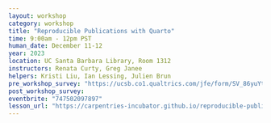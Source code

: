 ```yaml
---
layout: workshop
category: workshop
title: "Reproducible Publications with Quarto"
time: 9:00am - 12pm PST
human_date: December 11-12
year: 2023
location: UC Santa Barbara Library, Room 1312
instructors: Renata Curty, Greg Janee
helpers: Kristi Liu, Ian Lessing, Julien Brun
pre_workshop_survey: "https://ucsb.co1.qualtrics.com/jfe/form/SV_86yuYtk3In1aCyy"
post_workshop_survey:
eventbrite: "747502097897"
lesson_url: "https://carpentries-incubator.github.io/reproducible-publications-quarto/"
---
```

 


